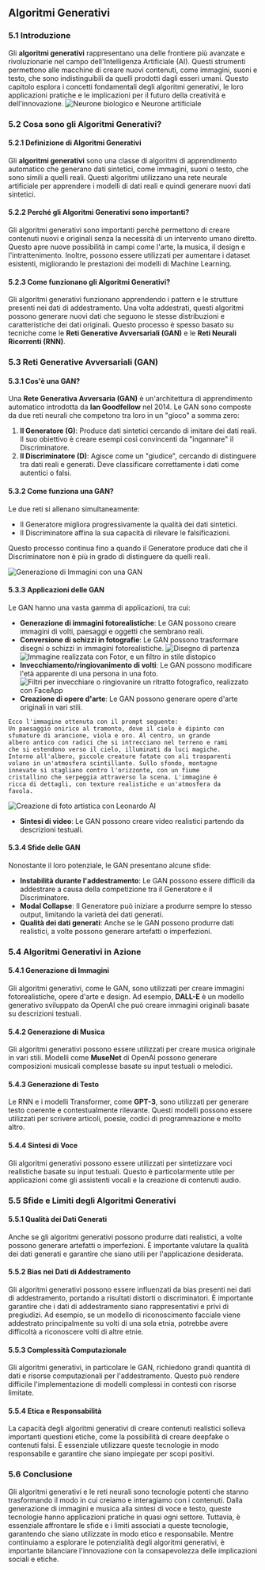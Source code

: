 ## **Algoritmi Generativi**

### **5.1 Introduzione**

Gli **algoritmi generativi** rappresentano una delle frontiere più avanzate e rivoluzionarie nel campo dell'Intelligenza Artificiale (AI). Questi strumenti permettono alle macchine di creare nuovi contenuti, come immagini, suoni e testo, che sono indistinguibili da quelli prodotti dagli esseri umani. Questo capitolo esplora i concetti fondamentali degli algoritmi generativi, le loro applicazioni pratiche e le implicazioni per il futuro della creatività e dell'innovazione.
![Neurone biologico e Neurone artificiale](5.1.png)

### **5.2 Cosa sono gli Algoritmi Generativi?**

#### **5.2.1 Definizione di Algoritmi Generativi**

Gli **algoritmi generativi** sono una classe di algoritmi di apprendimento automatico che generano dati sintetici, come immagini, suoni o testo, che sono simili a quelli reali. Questi algoritmi utilizzano una rete neurale artificiale per apprendere i modelli di dati reali e quindi generare nuovi dati sintetici.

#### **5.2.2 Perché gli Algoritmi Generativi sono importanti?**

Gli algoritmi generativi sono importanti perché permettono di creare contenuti nuovi e originali senza la necessità di un intervento umano diretto. Questo apre nuove possibilità in campi come l'arte, la musica, il design e l'intrattenimento. Inoltre, possono essere utilizzati per aumentare i dataset esistenti, migliorando le prestazioni dei modelli di Machine Learning.

#### **5.2.3 Come funzionano gli Algoritmi Generativi?**

Gli algoritmi generativi funzionano apprendendo i pattern e le strutture presenti nei dati di addestramento. Una volta addestrati, questi algoritmi possono generare nuovi dati che seguono le stesse distribuzioni e caratteristiche dei dati originali. Questo processo è spesso basato su tecniche come le **Reti Generative Avversariali (GAN)** e le **Reti Neurali Ricorrenti (RNN)**.

### **5.3 Reti Generative Avversariali (GAN)**

#### **5.3.1 Cos'è una GAN?**

Una **Rete Generativa Avversaria (GAN)** è un'architettura di apprendimento automatico introdotta da **Ian Goodfellow** nel 2014. Le GAN sono composte da due reti neurali che competono tra loro in un "gioco" a somma zero:
1. **Il Generatore (G)**: Produce dati sintetici cercando di imitare dei dati reali. Il suo obiettivo è creare esempi così convincenti da "ingannare" il Discriminatore.
2. **Il Discriminatore (D)**: Agisce come un "giudice", cercando di distinguere tra dati reali e generati. Deve classificare correttamente i dati come autentici o falsi.

#### **5.3.2 Come funziona una GAN?**

Le due reti si allenano simultaneamente:

- Il Generatore migliora progressivamente la qualità dei dati sintetici.
- Il Discriminatore affina la sua capacità di rilevare le falsificazioni.

Questo processo continua fino a quando il Generatore produce dati che il Discriminatore non è più in grado di distinguere da quelli reali.

![Generazione di Immagini con una GAN](4.5.3.png)

#### **5.3.3 Applicazioni delle GAN**

Le GAN hanno una vasta gamma di applicazioni, tra cui:

- **Generazione di immagini fotorealistiche**: Le GAN possono creare immagini di volti, paesaggi e oggetti che sembrano reali.
- **Conversione di schizzi in fotografie**: Le GAN possono trasformare disegni o schizzi in immagini fotorealistiche.
![Disegno di partenza](schizzo.jpg)
![Immagine realizzata con Fotor, e un filtro in stile distopico](schizzi2.png)
- **Invecchiamento/ringiovanimento di volti**: Le GAN possono modificare l'età apparente di una persona in una foto.
![Filtri per invecchiare o ringiovanire un ritratto fotografico, realizzato con FaceApp](invecchiamento.png)
- **Creazione di opere d'arte**: Le GAN possono generare opere d'arte originali in vari stili.
```text
Ecco l'immagine ottenuta con il prompt seguente:
Un paesaggio onirico al tramonto, dove il cielo è dipinto con
sfumature di arancione, viola e oro. Al centro, un grande
albero antico con radici che si intrecciano nel terreno e rami
che si estendono verso il cielo, illuminati da luci magiche.
Intorno all'albero, piccole creature fatate con ali trasparenti
volano in un'atmosfera scintillante. Sullo sfondo, montagne
innevate si stagliano contro l'orizzonte, con un fiume
cristallino che serpeggia attraverso la scena. L'immagine è
ricca di dettagli, con texture realistiche e un'atmosfera da
favola.
```
![Creazione di foto artistica con Leonardo AI](arte.jpg)
- **Sintesi di video**: Le GAN possono creare video realistici partendo da descrizioni testuali.

#### **5.3.4 Sfide delle GAN**

Nonostante il loro potenziale, le GAN presentano alcune sfide:

- **Instabilità durante l'addestramento**: Le GAN possono essere difficili da addestrare a causa della competizione tra il Generatore e il Discriminatore.
- **Modal Collapse**: Il Generatore può iniziare a produrre sempre lo stesso output, limitando la varietà dei dati generati.
- **Qualità dei dati generati**: Anche se le GAN possono produrre dati realistici, a volte possono generare artefatti o imperfezioni.

### **5.4 Algoritmi Generativi in Azione**

#### **5.4.1 Generazione di Immagini**

Gli algoritmi generativi, come le GAN, sono utilizzati per creare immagini fotorealistiche, opere d'arte e design. Ad esempio, **DALL-E** è un modello generativo sviluppato da OpenAI che può creare immagini originali basate su descrizioni testuali.

#### **5.4.2 Generazione di Musica**

Gli algoritmi generativi possono essere utilizzati per creare musica originale in vari stili. Modelli come **MuseNet** di OpenAI possono generare composizioni musicali complesse basate su input testuali o melodici.

#### **5.4.3 Generazione di Testo**

Le RNN e i modelli Transformer, come **GPT-3**, sono utilizzati per generare testo coerente e contestualmente rilevante. Questi modelli possono essere utilizzati per scrivere articoli, poesie, codici di programmazione e molto altro.

#### **5.4.4 Sintesi di Voce**

Gli algoritmi generativi possono essere utilizzati per sintetizzare voci realistiche basate su input testuali. Questo è particolarmente utile per applicazioni come gli assistenti vocali e la creazione di contenuti audio.

### **5.5 Sfide e Limiti degli Algoritmi Generativi**

#### **5.5.1 Qualità dei Dati Generati**

Anche se gli algoritmi generativi possono produrre dati realistici, a volte possono generare artefatti o imperfezioni. È importante valutare la qualità dei dati generati e garantire che siano utili per l'applicazione desiderata.

#### **5.5.2 Bias nei Dati di Addestramento**

Gli algoritmi generativi possono essere influenzati da bias presenti nei dati di addestramento, portando a risultati distorti o discriminatori. È importante garantire che i dati di addestramento siano rappresentativi e privi di pregiudizi. Ad esempio, se un modello di riconoscimento facciale viene addestrato principalmente su volti di una sola etnia, potrebbe avere difficoltà a riconoscere volti di altre etnie.

#### **5.5.3 Complessità Computazionale**

Gli algoritmi generativi, in particolare le GAN, richiedono grandi quantità di dati e risorse computazionali per l'addestramento. Questo può rendere difficile l'implementazione di modelli complessi in contesti con risorse limitate.

#### **5.5.4 Etica e Responsabilità**

La capacità degli algoritmi generativi di creare contenuti realistici solleva importanti questioni etiche, come la possibilità di creare deepfake o contenuti falsi. È essenziale utilizzare queste tecnologie in modo responsabile e garantire che siano impiegate per scopi positivi.

### **5.6 Conclusione**

Gli algoritmi generativi e le reti neurali sono tecnologie potenti che stanno trasformando il modo in cui creiamo e interagiamo con i contenuti. Dalla generazione di immagini e musica alla sintesi di voce e testo, queste tecnologie hanno applicazioni pratiche in quasi ogni settore. Tuttavia, è essenziale affrontare le sfide e i limiti associati a queste tecnologie, garantendo che siano utilizzate in modo etico e responsabile. Mentre continuiamo a esplorare le potenzialità degli algoritmi generativi, è importante bilanciare l'innovazione con la consapevolezza delle implicazioni sociali e etiche.
